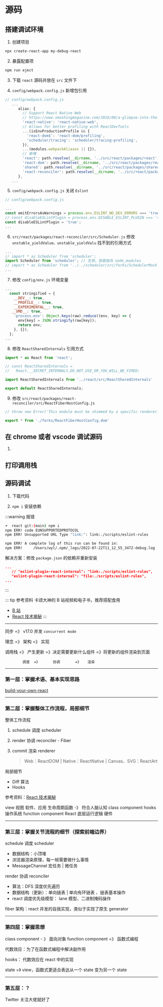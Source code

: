 # 源码

## 搭建调试环境

1. 创建项目

``` bash
npx create-react-app my-debug-react
```

2. 暴露配置项

``` bash
npm run eject
```

3. 下载 `react` 源码并放在 `src` 文件下

4. `config/webpack.config.js` 新增包引用

``` js {14-17}
// config/webpack.config.js
   ...
      alias: {
        // Support React Native Web
        // https://www.smashingmagazine.com/2016/08/a-glimpse-into-the-future-with-react-native-for-web/
        'react-native': 'react-native-web',
        // Allows for better profiling with ReactDevTools
        ...(isEnvProductionProfile && {
          'react-dom$': 'react-dom/profiling',
          'scheduler/tracing': 'scheduler/tracing-profiling',
        }),
        ...(modules.webpackAliases || {}),
        // 新增
        'react': path.resolve(__dirname, '../src/react/packages/react'),
        'react-dom': path.resolve(__dirname, '../src/react/packages/react-dom'),
        'shared': path.resolve(__dirname, '../src/react/packages/shared'),
        'react-reconciler': path.resolve(__dirname, '../src/react/packages/react-reconciler'),
      },
   ...
```

5. `config/webpack.config.js` 关闭 `Eslint`

``` js {6}
// config/webpack.config.js

...
const emitErrorsAsWarnings = process.env.ESLINT_NO_DEV_ERRORS === 'true';
// const disableESLintPlugin = process.env.DISABLE_ESLINT_PLUGIN === 'true';
const disableESLintPlugin = 'true';
...
```

6. `src/react/packages/react-reconciler/src/Scheduler.js` 修改 `unstable_yieldValue，unstable_yieldValu` 找不到的引用方式

``` js {3}
...
// import * as Scheduler from 'scheduler';
import Scheduler from 'scheduler'; // 生效，但是指向 node_modules
// import * as Scheduler from '../../scheduler/src/forks/SchedulerMock'; // 没效果
...
```

7. 修改 `config/env.js` 环境变量

```js {3-6}
...
  const stringified = {
    __DEV__: true,
    __PROFILE__: true,
    __EXPERIMENTAL__: true,
   __UMD__: true,
    'process.env': Object.keys(raw).reduce((env, key) => {
      env[key] = JSON.stringify(raw[key]);
      return env;
    }, {}),
  };
...
```

8. 修改 `ReactSharedInternals` 引用方式

``` js {6}
import * as React from 'react';

// const ReactSharedInternals =
//   React.__SECRET_INTERNALS_DO_NOT_USE_OR_YOU_WILL_BE_FIRED;

import ReactSharedInternals from '../react/src/ReactSharedInternals'

export default ReactSharedInternals;
```

9. 修改 `src/react/packages/react-reconciler/src/ReactFiberHostConfig.js`

```js {3}
// throw new Error('This module must be shimmed by a specific renderer.');

export * from './forks/ReactFiberHostConfig.dom'
```


## 在 chrome 或者 vscode 调试源码

1. 




## 打印调用栈





## 源码调试

1. 下载代码

2. `npm i` 安装依赖

:::warning 报错

``` bash
➜  react git:(main) npm i
npm ERR! code EUNSUPPORTEDPROTOCOL
npm ERR! Unsupported URL Type "link:": link:./scripts/eslint-rules

npm ERR! A complete log of this run can be found in:
npm ERR!     /Users/wyl/.npm/_logs/2022-07-22T11_12_55_347Z-debug.log
```

解决方案：修改 `package.json` 的依赖并重新安装

``` json
...
   // "eslint-plugin-react-internal": "link:./scripts/eslint-rules",
   "eslint-plugin-react-internal": "file:./scripts/eslint-rules",
...
```

:::





::: tip 参考资料
卡颂大神的 B 站视频和电子书，推荐搭配食用

- [B 站](https://space.bilibili.com/453618117/video)
- [React 技术揭秘](https://react.iamkasong.com/)
:::

---

同步 =》 v17.0 并发 `concurrent mode`

理念 =》 架构 =》 实现

调用栈 =》 产生更新 =》决定需要更新什么组件 =》将更新的组件渲染到页面

            调度  =》      协调       =》   渲染

---

### 第一层：掌握术语、基本实现思路

[build-your-own-react](https://pomb.us/build-your-own-react/)

---

### 第二层：掌握整体工作流程，局部细节

整体工作流程

1. schedule 调度 scheduler

2. render 协调 reconciler - Fiber

3. commit 渲染 renderer
   > Web：ReactDOM | Native：ReactNative | Canvas、SVG：ReactArt

局部细节

- Diff 算法
- Hooks

参考资料：[React 技术揭秘](https://react.iamkasong.com/)

view 视图 软件、应用
生命周期函数 -》 符合人脑认知 class component
hooks 操作系统 function component
React 底层运行逻辑 硬件

---

### 第三层：掌握关节流程的细节（探索前端边界）

schedule 调度 scheduler

- 数据结构：小顶堆
- 浏览器渲染原理，每一帧需要做什么事情
- MessageChannel 宏任务 | 微任务

render 协调 reconciler

- 算法：DFS 深度优先遍历
- 数据结构（更新）：单向链表 | 单向有环链表 、链表基本操作
- react 调度优先级模型： lane 模型、二进制掩码操作

fiber 架构：react 并发的自我实现，类似于实现了原生 generator

---

### 第四层：掌握思想

class component - 》 面向对象
function component =》 函数式编程

代数效应：为了在函数式编程中解决副作用

hooks： 代数效应在 react 中的实现

state =》 view，函数式更适合表达从一个 state 变为另一个 state

---

### 第五层：？

Twitter 关注大佬就好了
